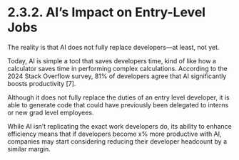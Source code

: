 # 2.3.2. AI’s Impact on Entry-Level Jobs

The reality is that AI does not fully replace developers—at least, not yet.

Today, AI is simple a tool that saves developers time, kind of like how a calculator saves time in performing complex calculations. According to the 2024 Stack Overflow survey, 81% of developers agree that AI significantly boosts productivity [7].

Although it does not fully replace the duties of an entry level developer, it is able to generate code that could have previously been delegated to interns or new grad level employees.

While AI isn’t replicating the exact work developers do, its ability to enhance efficiency means that if developers become x% more productive with AI, companies may start considering reducing their developer headcount by a similar margin.

